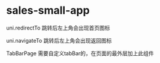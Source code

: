 # sales-small-app

uni.redirectTo   跳转后左上角会出现首页图标

uni.navigateTo   跳转后左上角会出现返回图标

TabBarPage   需要自定义tabBar的，在页面的最外层加上此组件